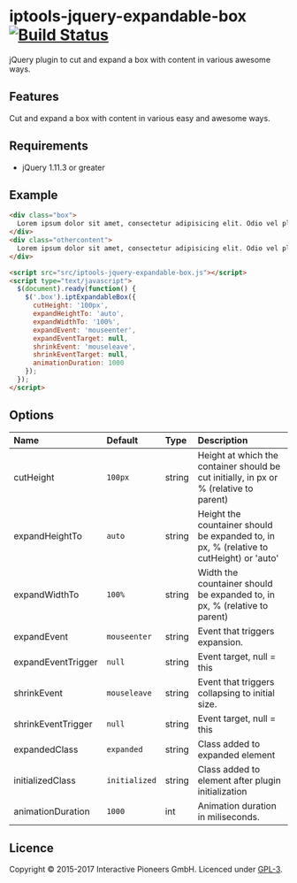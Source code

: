 # iptools-jquery-expandable-box [![Build Status](http://img.shields.io/travis/interactive-pioneers/iptools-jquery-expandable-box.svg)](https://travis-ci.org/interactive-pioneers/iptools-jquery-expandable-box)

jQuery plugin to cut and expand a box with content in various awesome ways.

## Features

Cut and expand a box with content in various easy and awesome ways.

## Requirements

- jQuery 1.11.3 or greater

## Example

```html
<div class="box">
  Lorem ipsum dolor sit amet, consectetur adipisicing elit. Odio vel placeat explicabo in porro. Amet laborum nam, eius ut. Odio veritatis nostrum totam molestiae itaque vel similique, perferendis a consequatur!
</div>
<div class="othercontent">
  Lorem ipsum dolor sit amet, consectetur adipisicing elit. Odio vel placeat explicabo in porro. Amet laborum nam, eius ut. Odio veritatis nostrum totam molestiae itaque vel similique, perferendis a consequatur!
</div>

<script src="src/iptools-jquery-expandable-box.js"></script>
<script type="text/javascript">
  $(document).ready(function() {
    $('.box').iptExpandableBox({
      cutHeight: '100px',
      expandHeightTo: 'auto',
      expandWidthTo: '100%',
      expandEvent: 'mouseenter',
      expandEventTarget: null,
      shrinkEvent: 'mouseleave',
      shrinkEventTarget: null,
      animationDuration: 1000
    });
  });
</script>
```

## Options

Name              | Default                    | Type    | Description
:-----------------|:---------------------------|:--------|:-----------
cutHeight         | `100px`                    | string  | Height at which the container should be cut initially, in px or % (relative to parent)
expandHeightTo    | `auto`                     | string  | Height the countainer should be expanded to, in px, % (relative to cutHeight) or 'auto'
expandWidthTo     | `100%`                     | string  | Width the countainer should be expanded to, in px, % (relative to parent)
expandEvent       | `mouseenter`               | string  | Event that triggers expansion.
expandEventTrigger| `null`                     | string  | Event target, null = this
shrinkEvent       | `mouseleave`               | string  | Event that triggers collapsing to initial size.
shrinkEventTrigger| `null`                     | string  | Event target, null = this
expandedClass     | `expanded`                 | string  | Class added to expanded element
initializedClass  | `initialized`              | string  | Class added to element after plugin initialization
animationDuration | `1000`                     | int     | Animation duration in miliseconds.

## Licence
Copyright © 2015-2017 Interactive Pioneers GmbH. Licenced under [GPL-3](LICENSE).
